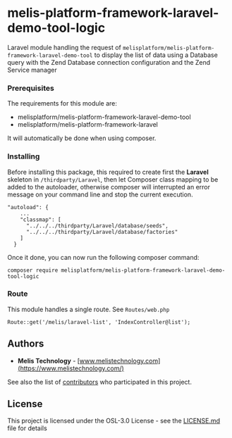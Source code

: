 # melis-platform-framework-laravel-demo-tool-logic

Laravel module handling the request of ``melisplatform/melis-platform-framework-laravel-demo-tool``
to display the list of data using a Database query with the Zend Database connection configuration 
and the Zend Service manager

### Prerequisites
The requirements for this module are:
 * melisplatform/melis-platform-framework-laravel-demo-tool 
 * melisplatform/melis-platform-framework-laravel
 
It will automatically be done when using composer.

### Installing
Before installing this package, this required to create first the **Laravel** skeleton in ``/thirdparty/Laravel``,
then let Composer class mapping to be added to the autoloader, otherwise composer will interrupted 
an error message on your command line and stop the current execution.
```
"autoload": {
    ...
    "classmap": [
      "../../../thirdparty/Laravel/database/seeds",
      "../../../thirdparty/Laravel/database/factories"
    ]
  }
```
Once it done, you can now run the following composer command:
   
```
composer require melisplatform/melis-platform-framework-laravel-demo-tool-logic
```

### Route
This module handles a single route. See ``Routes/web.php``
```
Route::get('/melis/laravel-list', 'IndexController@list');
```

## Authors

* **Melis Technology** - [www.melistechnology.com](https://www.melistechnology.com/)

See also the list of [contributors](https://github.com/melisplatform/melis-core/contributors) who participated in this project.


## License

This project is licensed under the OSL-3.0 License - see the [LICENSE.md](LICENSE.md) file for details
